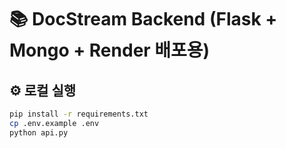 # 📚 DocStream Backend (Flask + Mongo + Render 배포용)

## ⚙️ 로컬 실행

```bash
pip install -r requirements.txt
cp .env.example .env
python api.py
